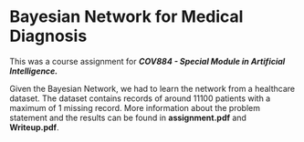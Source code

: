 # Bayesian Network for Medical Diagnosis

This was a course assignment for ***COV884 - Special Module in Artificial Intelligence.***

Given the Bayesian Network, we had to learn the network from a healthcare dataset. The dataset contains records of around 11100 patients with a maximum of 1 missing record. More information about the problem statement and the results can be found in **assignment.pdf** and **Writeup.pdf**.
